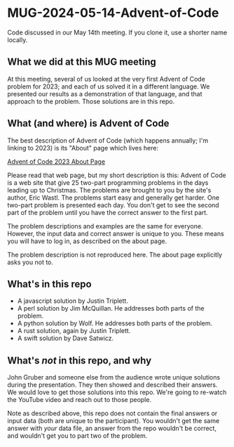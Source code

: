 # MUG-2024-05-14-Advent-of-Code
Code discussed in our May 14th meeting.  If you clone it, use a shorter name locally.

## What we did at this MUG meeting

At this meeting, several of us looked at the very first Advent of Code problem for 2023; and each of us solved it in a different language.  We presented our results as a demonstration of that language, and that approach to the problem.  Those solutions are in this repo.

## What (and where) is Advent of Code

The best description of Advent of Code (which happens annually; I'm linking to 2023) is its "About" page which lives here:

  [Advent of Code 2023 About Page](https://adventofcode.com/2023/about)

Please read that web page, but my short description is this: Advent of Code is a web site that give 25 two-part programming problems in the days leading up to Christmas.  The problems are brought to you by the site's author, Eric Wastl.  The problems start easy and generally get harder.  One two-part problem is presented each day.  You don't get to see the second part of the problem until you have the correct answer to the first part.

The problem descriptions and examples are the same for everyone.  However, the input data and correct answer is unique to you.  These means you will have to log in, as described on the about page.

The problem description is not reproduced here.  The about page explicitly asks you not to.

## What's in this repo

* A javascript solution by Justin Triplett.
* A perl solution by Jim McQuillan.  He addresses both parts of the problem.
* A python solution by Wolf.  He addresses both parts of the problem.
* A rust solution, again by Justin Triplett.
* A swift solution by Dave Satwicz.

## What's _not_ in this repo, and why

John Gruber and someone else from the audience wrote unique solutions during the presentation.  They then showed and described their answers.  We would love to get those solutions into this repo.  We're going to re-watch the YouTube video and reach out to those people.

Note as described above, this repo does not contain the final answers or input data (both are unique to the participant).  You wouldn't get the same answer with _your_ data file, an answer from the repo wouldn't be correct, and wouldn't get you to part two of the problem.
